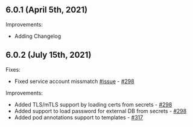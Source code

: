 ## 6.0.1 (April 5th, 2021)

Improvements:
* Adding Changelog

## 6.0.2 (July 15th, 2021)

Fixes:
* Fixed service account missmatch [#issue](https://github.com/aquasecurity/aqua-helm/issues/276) - [#298](https://github.com/aquasecurity/aqua-helm/pull/298)


Improvements:
* Added TLS/mTLS support by loading certs from secrets - [#298](https://github.com/aquasecurity/aqua-helm/pull/298)
* Added support to load password for external DB from secrets - [#298](https://github.com/aquasecurity/aqua-helm/pull/298)
* Added pod annotations support to templates - [#317](https://github.com/aquasecurity/aqua-helm/pull/317)